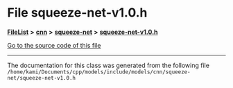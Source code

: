

# File squeeze-net-v1.0.h



[**FileList**](files.md) **>** [**cnn**](dir_40be95ab8912b8deac694fbe2f8f2654.md) **>** [**squeeze-net**](dir_adf2b6225f9d04a14b4e30d5f88c6526.md) **>** [**squeeze-net-v1.0.h**](squeeze-net-v1_80_8h.md)

[Go to the source code of this file](squeeze-net-v1_80_8h_source.md)





































































------------------------------
The documentation for this class was generated from the following file `/home/kami/Documents/cpp/models/include/models/cnn/squeeze-net/squeeze-net-v1.0.h`

